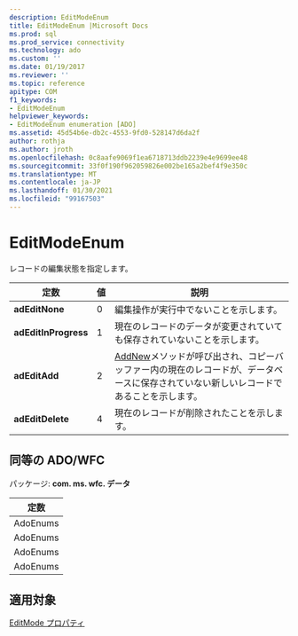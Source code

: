 ```yaml
---
description: EditModeEnum
title: EditModeEnum |Microsoft Docs
ms.prod: sql
ms.prod_service: connectivity
ms.technology: ado
ms.custom: ''
ms.date: 01/19/2017
ms.reviewer: ''
ms.topic: reference
apitype: COM
f1_keywords:
- EditModeEnum
helpviewer_keywords:
- EditModeEnum enumeration [ADO]
ms.assetid: 45d54b6e-db2c-4553-9fd0-528147d6da2f
author: rothja
ms.author: jroth
ms.openlocfilehash: 0c8aafe9069f1ea6718713ddb2239e4e9699ee48
ms.sourcegitcommit: 33f0f190f962059826e002be165a2bef4f9e350c
ms.translationtype: MT
ms.contentlocale: ja-JP
ms.lasthandoff: 01/30/2021
ms.locfileid: "99167503"
---
```

# <a name="editmodeenum"></a>EditModeEnum
レコードの編集状態を指定します。  
  
|定数|値|説明|  
|--------------|-----------|-----------------|  
|**adEditNone**|0|編集操作が実行中でないことを示します。|  
|**adEditInProgress**|1|現在のレコードのデータが変更されていても保存されていないことを示します。|  
|**adEditAdd**|2|[AddNew](../../../ado/reference/ado-api/addnew-method-ado.md)メソッドが呼び出され、コピーバッファー内の現在のレコードが、データベースに保存されていない新しいレコードであることを示します。|  
|**adEditDelete**|4|現在のレコードが削除されたことを示します。|  
  
## <a name="adowfc-equivalent"></a>同等の ADO/WFC  
 パッケージ: **com. ms. wfc. データ**  
  
|定数|  
|--------------|  
|AdoEnums|  
|AdoEnums|  
|AdoEnums|  
|AdoEnums|  
  
## <a name="applies-to"></a>適用対象  
 [EditMode プロパティ](../../../ado/reference/ado-api/editmode-property.md)
